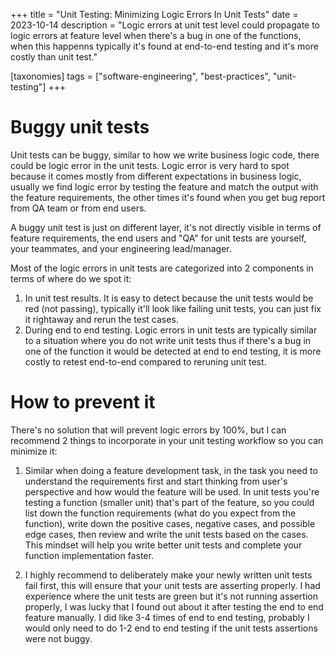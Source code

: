 +++
title = "Unit Testing: Minimizing Logic Errors In Unit Tests"
date = 2023-10-14
description = "Logic errors at unit test level could propagate to logic errors at feature level when there's a bug in one of the functions, when this happenns typically it's found at end-to-end testing and it's more costly than unit test."

[taxonomies]
tags = ["software-engineering", "best-practices", "unit-testing"]
+++


# Buggy unit tests
Unit tests can be buggy, similar to how we write business logic code, there could be logic error in the unit tests.
Logic error is very hard to spot because it comes mostly from different expectations in business logic,
usually we find logic error by testing the feature and match the output with the feature requirements,
the other times it's found when you get bug report from QA team or from end users.

A buggy unit test is just on different layer, it's not directly visible in terms of feature requirements,
the end users and "QA" for unit tests are yourself, your teammates, and your engineering lead/manager.

Most of the logic errors in unit tests are categorized into 2 components in terms of where do we spot it:
1. In unit test results. It is easy to detect because the unit tests would be red (not passing), typically it'll look like failing unit tests, you can just fix it rightaway and rerun the test cases.
2. During end to end testing. Logic errors in unit tests are typically similar to a situation where you do not write unit tests thus if there's a bug in one of the function
it would be detected at end to end testing, it is more costly to retest end-to-end compared to reruning unit test.

# How to prevent it
There's no solution that will prevent logic errors by 100%, but I can recommend 2 things to incorporate in your unit testing workflow so you can minimize it:
1. Similar when doing a feature development task, in the task you need to understand the requirements first and start thinking from user's perspective and how
would the feature will be used. In unit tests you're testing a function (smaller unit) that's part of the feature, so you could list down the function requirements (what
do you expect from the function), write down the positive cases, negative cases, and possible edge cases, then review and write the unit tests based on the cases.
This mindset will help you write better unit tests and complete your function implementation faster.

2. I highly recommend to deliberately make your newly written unit tests fail first, this will ensure that your unit tests are asserting properly. I had experience where
the unit tests are green but it's not running assertion properly, I was lucky that I found out about it after testing the end to end feature manually.
I did like 3-4 times of end to end testing, probably I would only need to do 1-2 end to end testing if the unit tests assertions were not buggy.

